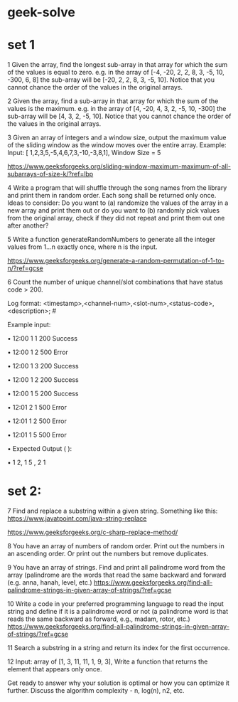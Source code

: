 # geek-solve
 # set 1

1	Given the array, find the longest sub-array in that array for which the sum of the values is equal to zero. e.g. in the array of [-4, -20, 2, 2, 8, 3, -5, 10, -300, 6, 8] the sub-array will be [-20, 2, 2, 8, 3, -5, 10]. Notice that you cannot chance the order of the values in the original arrays.

2	Given the array, find a sub-array in that array for which the sum of the values is the maximum. e.g. in the array of [4, -20, 4, 3, 2, -5, 10, -300] the sub-array will be [4, 3, 2, -5, 10]. Notice that you cannot chance the order of the values in the original arrays.

3	Given an array of integers and a window size, output the maximum value of the sliding window as the window moves over the entire array. Example: Input: [ 1,2,3,5,-5,4,6,7,3,-10,-3,8,1], Window Size = 5

https://www.geeksforgeeks.org/sliding-window-maximum-maximum-of-all-subarrays-of-size-k/?ref=lbp

4	Write a program that will shuffle through the song names from the library and print them in random order. Each song shall be returned only once. Ideas to consider: Do you want to (a) randomize the values of the array in a new array and print them out or do you want to (b) randomly pick values from the original array, check if they did not repeat and print them out one after another?

5	Write a function generateRandomNumbers to generate all the integer values from 1...n  exactly once, where n is the input.

https://www.geeksforgeeks.org/generate-a-random-permutation-of-1-to-n/?ref=gcse

6	Count the number of unique channel/slot combinations that have status code > 200. 

  Log format: \<timestamp>,\<channel-num>,\<slot-num>,\<status-code>,\<description>\; #
 
 Example input:
 
•	12:00 1 1 200 Success
 
•	12:00 1 2 500 Error
 
•	12:00 1 3 200 Success
 
•	12:00 1 2 200 Success
 
•	12:00 1 5 200 Success
 
•	12:01 2 1 500 Error
 
•	12:01 1 2 500 Error
 
•	12:01 1 5 500 Error
 
•	Expected Output (<channel-num> <slot-num>):
 
•	1 2, 1 5 , 2 1
  
# set 2:
 
7	Find and replace a substring within a given string. Something like this: https://www.javatpoint.com/java-string-replace
 
 
 https://www.geeksforgeeks.org/c-sharp-replace-method/
 
  
8	You have an array of numbers of random order. Print out the numbers in an ascending order. Or print out the numbers but remove duplicates.
 
 
  
9	You have an array of strings. Find and print all palindrome word from the array (palindrome are the words that read the same backward and forward (e.g. anna, hanah, level, etc.)
 https://www.geeksforgeeks.org/find-all-palindrome-strings-in-given-array-of-strings/?ref=gcse
  
10 	Write a code in your preferred programming language to read the input string and define if it is a palindrome word or not (a palindrome word is that reads the same backward as forward, e.g., madam, rotor, etc.)
 https://www.geeksforgeeks.org/find-all-palindrome-strings-in-given-array-of-strings/?ref=gcse
  
11	Search a substring in a string and return its index for the first occurrence.
  
12	Input: array of [1, 3, 11, 11, 1, 9, 3], Write a function that returns the element that appears only once.
 
 
 Get ready to answer why your solution is optimal or how you can optimize it further. Discuss the algorithm complexity - n, log(n), n2, etc.
 
 
